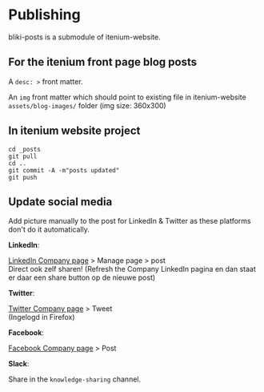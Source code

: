 Publishing
==========

bliki-posts is a submodule of itenium-website.

## For the itenium front page blog posts

A `desc: >` front matter.

An `img` front matter which should point to existing file in itenium-website `assets/blog-images/` folder
(img size: 360x300)


## In itenium website project

```
cd _posts
git pull
cd ..
git commit -A -m"posts updated"
git push
```


## Update social media

Add picture manually to the post for LinkedIn & Twitter as these platforms don't do it automatically.

**LinkedIn**:  

[LinkedIn Company page][linkedin] > Manage page > post  
Direct ook zelf sharen! (Refresh the Company LinkedIn pagina en dan staat er daar een share button op de nieuwe post)

**Twitter**:  

[Twitter Company page][twitter] > Tweet  
(Ingelogd in Firefox)

**Facebook**:  

[Facebook Company page][facebook] > Post

**Slack**:  

Share in the `knowledge-sharing` channel.


[linkedin]: https://www.linkedin.com/company/18213386/admin/
[linkedin-old]: https://www.linkedin.com/company/itenium
[facebook]: https://www.facebook.com/itenium.be
[twitter]: https://twitter.com/itenium_be
